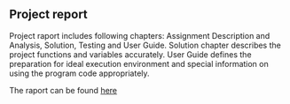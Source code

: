## Project report

Project raport includes following chapters:	Assignment Description and Analysis, Solution, Testing and User Guide.
Solution chapter describes the project functions and variables accurately. User Guide defines the preparation for ideal execution environment and special information on using the program code appropriately.

The raport can be found [here](doc/SULPRORAP.pdf)
